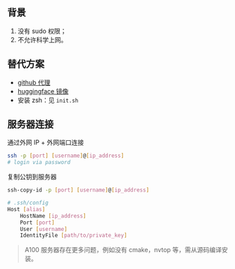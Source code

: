 ## 背景

1. 没有 sudo 权限；
2. 不允许科学上网。

## 替代方案

- [github 代理](https://gh-proxy.com/)
- [huggingface 镜像](https://hf-mirror.com/)
- 安装 zsh：见 `init.sh`

## 服务器连接

通过外网 IP + 外网端口连接

```bash
ssh -p [port] [username]@[ip_address]
# login via password
```

复制公钥到服务器

```bash
ssh-copy-id -p [port] [username]@[ip_address]

# .ssh/config
Host [alias]
    HostName [ip_address]
    Port [port]
    User [username]
    IdentityFile [path/to/private_key]
```

> A100 服务器存在更多问题，例如没有 cmake，nvtop 等，需从源码编译安装。